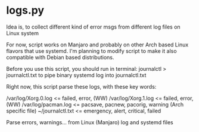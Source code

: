 # logs.py

Idea is, to collect different kind of error msgs from different log files on Linux system

For now, script works on Manjaro and probably on other Arch based Linux flavors that use systemd. I'm planning to modify script to make it also compatible with Debian based distributions. 

Before you use this script, you should run in terminal: journalctl > journalctl.txt to pipe binary systemd log into journalctl.txt

Right now, this script parse these logs, with these key words:

/var/log/Xorg.0.log <= failed, error, (WW)
/var/log/Xorg.1.log <= failed, error, (WW)
/var/log/pacman.log <= pacsave, pacnew, pacorig, warning    (Arch specific file)
~/journalctl.txt <= emergency, alert, critical, failed

Parse errors, warnings... from Linux (Manjaro) log and systemd files
